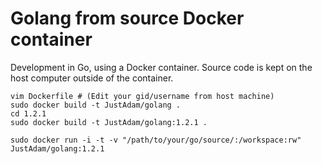 Golang from source Docker container
===================================

Development in Go, using a Docker container.  Source code is kept on the host computer outside of the container.

```
vim Dockerfile # (Edit your gid/username from host machine)
sudo docker build -t JustAdam/golang .
cd 1.2.1
sudo docker build -t JustAdam/golang:1.2.1 .
```

```
sudo docker run -i -t -v "/path/to/your/go/source/:/workspace:rw" JustAdam/golang:1.2.1
```
